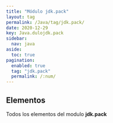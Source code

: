 ```yaml
---
title: "Módulo jdk.pack"
layout: tag
permalink: /Java/tag/jdk.pack/
date: 2020-12-29
key: Java.dulojdk.pack
sidebar: 
  nav: java
aside: 
  toc: true
pagination: 
  enabled: true
  tag: "jdk.pack"
  permalink: /:num/
---
```


<h2>Elementos</h2>
Todos los elementos del modulo <strong>jdk.pack</strong>
